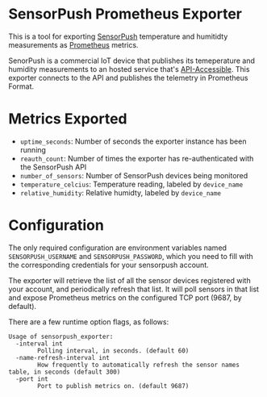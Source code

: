 SensorPush Prometheus Exporter
==============================

This is a tool for exporting [SensorPush](https://www.sensorpush.com/) temperature and humitidty measurements as [Prometheus](https://prometheus.io/) metrics.

SenorPush is a commercial IoT device that publishes its temeperature and humidity measurements to an hosted service that's [API-Accessible](https://www.sensorpush.com/gateway-cloud-api).  This exporter connects to the API and publishes the telemetry in Prometheus Format.

Metrics Exported
================

* `uptime_seconds`: Number of seconds the exporter instance has been running
* `reauth_count`: Number of times the exporter has re-authenticated with the SensorPush API
* `number_of_sensors`: Number of SensorPush devices being monitored
* `temperature_celcius`: Temperature reading, labeled by `device_name`
* `relative_humidity`: Relative humidty, labeled by `device_name`

Configuration
=============
The only required configuration are environment variables named `SENSORPUSH_USERNAME` and `SENSORPUSH_PASSWORD`, which you need to fill with the corresponding credentials for your sensorpush account.

The exporter will retrieve the list of all the sensor devices registered with your account, and periodically refresh that list. It will poll sensors in that list and expose Prometheus metrics on the configured TCP port (9687, by default).

There are a few runtime option flags, as follows:
```
Usage of sensorpush_exporter:
  -interval int
    	Polling interval, in seconds. (default 60)
  -name-refresh-interval int
    	How frequently to automatically refresh the sensor names table, in seconds (default 300)
  -port int
    	Port to publish metrics on. (default 9687)

```